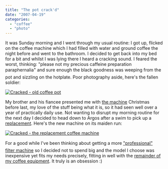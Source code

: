 ```yaml
---
title: "The pot crack'd"
date: "2007-04-19"
categories: 
  - "coffee"
  - "photo"
---
```


It was Sunday morning and I went through my usual routine: I got up, flicked on the coffee machine which I had filled with water and ground coffee the night before and went to the bathroom. I decided to get back into my bed for a bit and whilst I was lying there I heard a cracking sound. I feared the worst, thinking: "please not my precious caffeine preparation paraphernalia" and sure enough the black goodness was weeping from the pot and sizzling on the hotplate. Poor photography aside, here's the fallen soldier:

[![Cracked - old coffee pot](/wp-content/uploads/2007/04/cracked-old_pot.jpg)](/wp-content/uploads/2007/04/cracked-old_pot.jpg "Cracked - old coffee pot")

My brother and his fiancee presented me with [the machine](http://www.argos.co.uk/static/Product/partNumber/4227755.htm) Christmas before last, my love of the stuff being what it is, so it had seen well over a year of practically daily use. Not wanting to disrupt my morning routine for the next day I decided to head down to Argos after a swim to pick up a [replacement](http://www.argos.co.uk/static/Product/partNumber/4226464.htm). Here's the new machine on its maiden run:

[![Cracked - the replacement coffee machine](/wp-content/uploads/2007/04/cracked-new_machine.jpg)](/wp-content/uploads/2007/04/cracked-new_machine.jpg "Cracked - the replacement coffee machine")

For a good while I've been thinking about getting a more ["professional" filter machine](http://www.bravilor.com/bravilor?nav=fnroHsHzGaKtKgDnCLJE) so I decided not to spend big and the model I choose was inexpensive yet fits my needs precisely, fitting in well with the [remainder of my coffee equipment](/category/coffee/). It truly is an obsession :)
